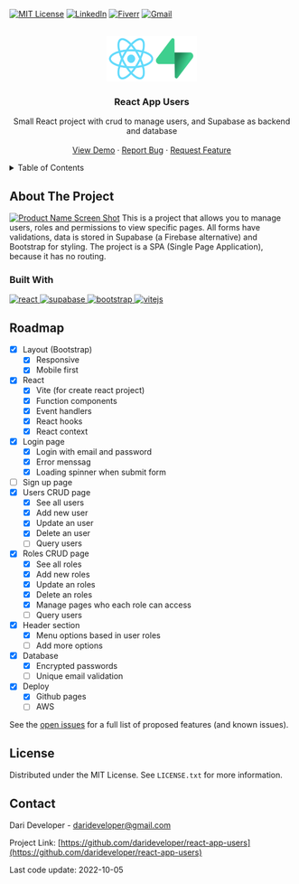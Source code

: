 <!-- Improved compatibility of back to top link: See: https://github.com/othneildrew/Best-README-Template/pull/73 -->
<a name="readme-top"></a>
<!--
*** Thanks for checking out the Best-README-Template. If you have a suggestion
*** that would make this better, please fork the repo and create a pull request
*** or simply open an issue with the tag "enhancement".
*** Don't forget to give the project a star!
*** Thanks again! Now go create something AMAZING! :D
-->



<!-- PROJECT SHIELDS -->
[![MIT License][license-shield]][license-url]
[![LinkedIn][linkedin-shield]][linkedin-url]
[![Fiverr][fiverr-shield]][fiverr-url]
[![Gmail][gmail-shield]][gmail-url]




<!-- PROJECT LOGO -->
<br />
<div align="center">
  <a href="https://github.com/darideveloper/react-app-users">
    <img src="./public/imgs/logo.png" alt="Logo" width="160" height="80">
  </a>

<h3 align="center">React App Users</h3>

  <p align="center">
    Small React project with crud to manage users, and Supabase as backend and database
    <br />
    <br />
    <a href="https://darideveloper.github.io/react-app-users/">View Demo</a>
    ·
    <a href="https://github.com/darideveloper/react-app-users/issues">Report Bug</a>
    ·
    <a href="https://github.com/darideveloper/react-app-users/issues">Request Feature</a>
  </p>
</div>



<!-- TABLE OF CONTENTS -->
<details>
  <summary>Table of Contents</summary>
  <ol>
    <li>
      <a href="#about-the-project">About The Project</a>
      <ul>
        <li><a href="#built-with">Built With</a></li>
      </ul>
    </li>
    <li><a href="#roadmap">Roadmap</a></li>
    <li><a href="#license">License</a></li>
    <li><a href="#contact">Contact</a></li>
  </ol>
</details>



<!-- ABOUT THE PROJECT -->
## About The Project

[![Product Name Screen Shot][product-screenshot]](https://example.com)
This is a project that allows you to manage users, roles and permissions to view specific pages.
All forms have validations, data is stored in Supabase (a Firebase alternative) and Bootstrap for styling.
The project is a SPA (Single Page Application), because it has no routing.



### Built With
<a href="https://es.reactjs.org/">
  <img src="https://cdn.svgporn.com/logos/react.svg" width="50" alt="react" title="react">
</a>
<a href="https://supabase.com/">
  <img src="https://cdn.svgporn.com/logos/supabase-icon.svg" width="50" alt="supabase" title="supabase">
</a>
<a href="https://getbootstrap.com/">
  <img src="https://cdn.svgporn.com/logos/bootstrap.svg" width="60" alt="bootstrap" title="bootstrap">
</a>
<a href="https://vitejs.dev/">
  <img src="https://cdn.svgporn.com/logos/vitejs.svg" width="50" alt="vitejs" title="vitejs">
</a>


<!-- ROADMAP -->
## Roadmap

- [x] Layout (Bootstrap)
  - [x] Responsive
  - [x] Mobile first
- [x] React
  - [x] Vite (for create react project)
  - [x] Function components
  - [x] Event handlers
  - [x] React hooks
  - [x] React context
- [x] Login page
  - [x] Login with email and password
  - [x] Error menssag
  - [x] Loading spinner when submit form
- [ ] Sign up page
- [x] Users CRUD page
  - [x] See all users
  - [x] Add new user
  - [x] Update an user
  - [x] Delete an user
  - [ ] Query users 
- [x] Roles CRUD page
  - [x] See all roles
  - [x] Add new roles
  - [x] Update an roles
  - [x] Delete an roles
  - [x] Manage pages who each role can access
  - [ ] Query users 
- [x] Header section
  - [x] Menu options based in user roles
  - [ ] Add more options
- [x] Database
  - [x] Encrypted passwords
  - [ ] Unique email validation
- [x] Deploy
  - [x] Github pages 
  - [ ] AWS

See the [open issues](https://github.com/darideveloper/react-app-users/issues) for a full list of proposed features (and known issues).


<!-- LICENSE -->
## License

Distributed under the MIT License. See `LICENSE.txt` for more information.



<!-- CONTACT -->
## Contact

Dari Developer - darideveloper@gmail.com

Project Link: [https://github.com/darideveloper/react-app-users](https://github.com/darideveloper/react-app-users)

<!-- MARKDOWN LINKS & IMAGES -->
<!-- https://www.markdownguide.org/basic-syntax/#reference-style-links -->
[contributors-shield]: https://img.shields.io/github/contributors/darideveloper/react-app-users.svg?style=for-the-badge
[contributors-url]: https://github.com/darideveloper/react-app-users/graphs/contributors
[forks-shield]: https://img.shields.io/github/forks/darideveloper/react-app-users.svg?style=for-the-badge
[forks-url]: https://github.com/darideveloper/react-app-users/network/members
[stars-shield]: https://img.shields.io/github/stars/darideveloper/react-app-users.svg?style=for-the-badge
[stars-url]: https://github.com/darideveloper/react-app-users/stargazers
[issues-shield]: https://img.shields.io/github/issues/darideveloper/react-app-users.svg?style=for-the-badge
[issues-url]: https://github.com/darideveloper/react-app-users/issues
[license-shield]: https://img.shields.io/github/license/darideveloper/react-app-users.svg?style=for-the-badge
[license-url]: https://github.com/darideveloper/react-app-users/blob/master/LICENSE.txt
[linkedin-shield]: https://img.shields.io/badge/-LinkedIn-black.svg?style=for-the-badge&logo=linkedin&colorB=555
[linkedin-url]: https://linkedin.com/in/francisco-dari-hernandez-6456b6181
[product-screenshot]: ./public/imgs/screenshot.gif
[Next.js]: https://img.shields.io/badge/next.js-000000?style=for-the-badge&logo=nextdotjs&logoColor=white
[Next-url]: https://nextjs.org/
[React.js]: https://img.shields.io/badge/React-20232A?style=for-the-badge&logo=react&logoColor=61DAFB
[React-url]: https://reactjs.org/
[Vue.js]: https://img.shields.io/badge/Vue.js-35495E?style=for-the-badge&logo=vuedotjs&logoColor=4FC08D
[Vue-url]: https://vuejs.org/
[Angular.io]: https://img.shields.io/badge/Angular-DD0031?style=for-the-badge&logo=angular&logoColor=white
[Angular-url]: https://angular.io/
[Svelte.dev]: https://img.shields.io/badge/Svelte-4A4A55?style=for-the-badge&logo=svelte&logoColor=FF3E00
[Svelte-url]: https://svelte.dev/
[Laravel.com]: https://img.shields.io/badge/Laravel-FF2D20?style=for-the-badge&logo=laravel&logoColor=white
[Laravel-url]: https://laravel.com
[Bootstrap.com]: https://img.shields.io/badge/Bootstrap-563D7C?style=for-the-badge&logo=bootstrap&logoColor=white
[Bootstrap-url]: https://getbootstrap.com
[JQuery.com]: https://img.shields.io/badge/jQuery-0769AD?style=for-the-badge&logo=jquery&logoColor=white
[JQuery-url]: https://jquery.com 
[gmail-shield]: https://img.shields.io/badge/-gmail-black.svg?style=for-the-badge&logo=gmail&colorB=555&logoColor=white
[fiverr-shield]: https://img.shields.io/badge/-fiverr-black.svg?style=for-the-badge&logo=fiverr&colorB=555&logoColor=white
[gmail-url]: mailto:darideveloper@gmail.com
[fiverr-url]: https://www.fiverr.com/darideveloper

<span>Last code update: <time datetime="2022-10-05" class="last-update">2022-10-05</time>
